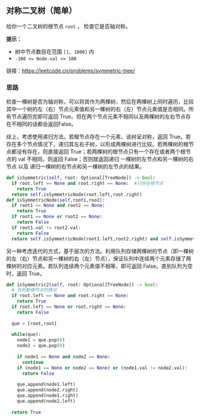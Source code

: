 ## 对称二叉树（简单）

给你一个二叉树的根节点 `root` ， 检查它是否轴对称。

**提示：**

- 树中节点数目在范围 `[1, 1000]` 内
- `-100 <= Node.val <= 100`

链接：https://leetcode.cn/problems/symmetric-tree/

### 思路

检查一棵树是否为轴对称，可以将其作为两棵树，然后在两棵树上同时遍历，比较其中一个树的左（右）节点元素值和另一棵树的右（左）节点元素值是否相同。所有节点遍历完即可返回 True。但在两个节点元素不相同以及两棵树的左右节点存在不相同的话都会返回False。

综上，考虑使用递归方法。若根节点存在一个元素，该树呈对称，返回 True。若存在多个节点情况下，递归其左右子树，以形成两棵树进行比较。若两棵树的根节点都没有存在，则直接返回 True；若两棵树的根节点只有一个存在或者两个根节点的 val 不相同，则返回 False；否则就返回递归 一棵树的左节点和另一棵树的右节点  以及 递归一棵树的右节点和另一棵树的左节点的结果。

```python
def isSymmetric(self, root: Optional[TreeNode]) -> bool:
  if root.left == None and root.right == None:  #只存在根节点
    return True
  return self.isSymmetricNode(root.left,root.right)
def isSymmetricNode(self,root1,roo2):
  if root1 == None and root2 == None:
    return True
  if root1 == None or root2 == None:
    return False
  if root1.val != root2.val:
    return False
  return self.isSymmetricNode(root1.left,root2.right) and self.isSymmetricNode(root1.right,root2.left)
```

另一种考虑迭代的方式，基于层次的方法。利用队列存储两棵树的节点（即一棵树的左（右）节点和另一棵树的右（左）节点），保证队列中连续两个元素存储了两棵树的对应元素。若队列连续两个元素值不相等，即可返回 False。直到队列为空时，返回 True。

```python
def isSymmetric2(self, root: Optional[TreeNode]) -> bool:
  # 先判断根节点的情况
  if root.left == None and root.right == None:
    return True
  if root.left == None or root.right == None:
    return False
  
  que = [root,root]
  
  while(que):
    node1 = que.pop(0)
    node2 = que.pop(0)
    
    if node1 == None and node2 == None:
      continue
    if (node1 == None or node2 == None) or (node1.val != node2.val):
      return False
    
    que.append(node1.left)
    que.append(node2.right)
    que.append(node1.right)
    que.append(node2.left)
  
  return True
```

